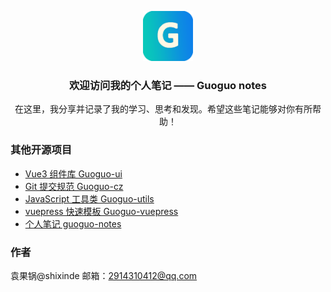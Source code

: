 <div align="center" style="margin-top: 150px;">
  <a href="https://github.com/shaojintian/Best_README_template/">
    <img src="./.vuepress/public/logo.png" alt="Logo" width="80" height="80">
  </a>

<h3 align="center">欢迎访问我的个人笔记 —— Guoguo notes</h3>
  <p align="center">
    在这里，我分享并记录了我的学习、思考和发现。希望这些笔记能够对你有所帮助！
  </p>
</div>

<!-- 欢迎大家批评 -->

### 其他开源项目

- [Vue3 组件库 Guoguo-ui](https://shixindea.github.io/element-promax-docs/en-US/)
- [Git 提交规范 Guoguo-cz](https://www.npmjs.com/package/@shixinde/guoguo-cz)
- [JavaScript 工具类 Guoguo-utils](https://shixindea.github.io/shixinde-utils/)
- [vuepress 快速模板 Guoguo-vuepress](https://www.npmjs.com/package/@shixinde/vuepress-theme-init)
- [个人笔记 guoguo-notes](https://shixindea.github.io/guoguo-notes/)

### 作者

袁果锅@shixinde
邮箱：2914310412@qq.com

